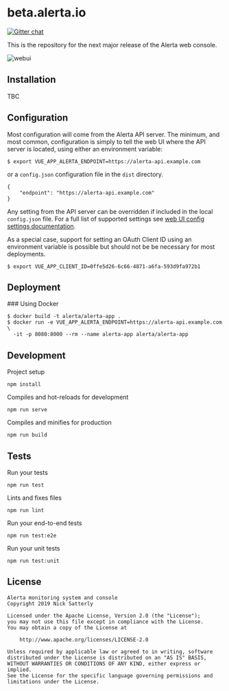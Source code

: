 beta.alerta.io
==============

[![Gitter chat](https://badges.gitter.im/alerta/chat.png)](https://gitter.im/alerta/chat)

This is the repository for the next major release of the Alerta web console.

![webui](/docs/images/alerta-webui-v7-beta1.png?raw=true&v=1)

Installation
-------------

TBC 

Configuration
-------------

Most configuration will come from the Alerta API server. The minimum,
and most common, configuration is simply to tell the web UI where the
API server is located, using either an environment variable:

    $ export VUE_APP_ALERTA_ENDPOINT=https://alerta-api.example.com

or a `config.json` configuration file in the `dist` directory.

    {
        "endpoint": "https://alerta-api.example.com"
    }

Any setting from the API server can be overridden if included in
the local `config.json` file. For a full list of supported settings
see [web UI config settings documentation][1].

[1]: https://docs.alerta.io/en/latest/webui.html#configuration-from-api-server

As a special case, support for setting an OAuth Client ID using an
environment variable is possible but should not be be necessary for
most deployments.

    $ export VUE_APP_CLIENT_ID=0ffe5d26-6c66-4871-a6fa-593d9fa972b1

Deployment
----------

### Using Docker

    $ docker build -t alerta/alerta-app .
    $ docker run -e VUE_APP_ALERTA_ENDPOINT=https://alerta-api.example.com \
      -it -p 8080:8000 --rm --name alerta-app alerta/alerta-app

Development
-----------

Project setup
```
npm install
```

Compiles and hot-reloads for development
```
npm run serve
```

Compiles and minifies for production
```
npm run build
```

Tests
-----

Run your tests
```
npm run test
```

Lints and fixes files
```
npm run lint
```

Run your end-to-end tests
```
npm run test:e2e
```

Run your unit tests
```
npm run test:unit
```

License
-------

    Alerta monitoring system and console
    Copyright 2019 Nick Satterly

    Licensed under the Apache License, Version 2.0 (the "License");
    you may not use this file except in compliance with the License.
    You may obtain a copy of the License at

        http://www.apache.org/licenses/LICENSE-2.0

    Unless required by applicable law or agreed to in writing, software
    distributed under the License is distributed on an "AS IS" BASIS,
    WITHOUT WARRANTIES OR CONDITIONS OF ANY KIND, either express or implied.
    See the License for the specific language governing permissions and
    limitations under the License.
